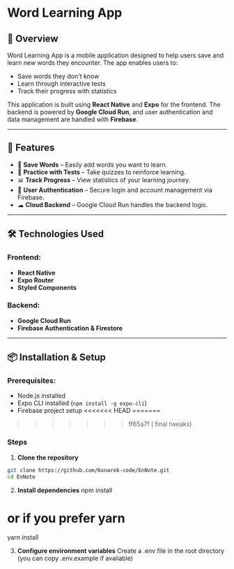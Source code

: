# Word Learning App

## 📌 Overview

Word Learning App is a mobile application designed to help users save and learn new words they encounter. The app enables users to:

- Save words they don't know
- Learn through interactive tests
- Track their progress with statistics

This application is built using **React Native** and **Expo** for the frontend. The backend is powered by **Google Cloud Run**, and user authentication and data management are handled with **Firebase**.

---

## 🚀 Features

- 📖 **Save Words** – Easily add words you want to learn.
- 📝 **Practice with Tests** – Take quizzes to reinforce learning.
- 📊 **Track Progress** – View statistics of your learning journey.
- 🔐 **User Authentication** – Secure login and account management via Firebase.
- ☁ **Cloud Backend** – Google Cloud Run handles the backend logic.

---

## 🛠️ Technologies Used

### Frontend:

- **React Native**
- **Expo Router**
- **Styled Components**

### Backend:

- **Google Cloud Run**
- **Firebase Authentication & Firestore**

---

## 📦 Installation & Setup

### Prerequisites:

- Node.js installed
- Expo CLI installed (`npm install -g expo-cli`)
- Firebase project setup
<<<<<<< HEAD
=======

>>>>>>> ff65a7f ( final tweaks)
### Steps

1. **Clone the repository**

```bash
git clone https://github.com/Konarek-code/EnNote.git
cd EnNote
```

2. **Install dependencies**
   npm install

# or if you prefer yarn

yarn install

3. **Configure environment variables**
   Create a .env file in the root directory (you can copy .env.example if available)

